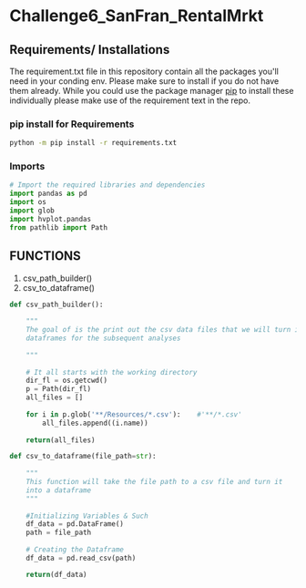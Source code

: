 # Challenge6_SanFran_RentalMrkt

## Requirements/ Installations
The requirement.txt file in this repository contain all the packages you'll need in your conding env. Please make sure to install if you do not have them already. While you could use the package manager [pip](https://pip.pypa.io/en/stable/) to install these individually please make use of the requirement text in the repo.

### pip install for Requirements
```bash
python -m pip install -r requirements.txt
```
### Imports
```python
# Import the required libraries and dependencies
import pandas as pd
import os 
import glob
import hvplot.pandas
from pathlib import Path
```
## FUNCTIONS
1. csv_path_builder()
2. csv_to_dataframe()


```python
def csv_path_builder():
    
    """
    The goal of is the print out the csv data files that we will turn into
    dataframes for the subsequent analyses
    
    """
    
    # It all starts with the working directory
    dir_fl = os.getcwd()
    p = Path(dir_fl)
    all_files = []
    
    for i in p.glob('**/Resources/*.csv'):    #'**/*.csv'
        all_files.append((i.name))
    
    return(all_files)

```
```python
def csv_to_dataframe(file_path=str):
    
    """
    This function will take the file path to a csv file and turn it
    into a dataframe
    """
    
    #Initializing Variables & Such
    df_data = pd.DataFrame()
    path = file_path
    
    # Creating the Dataframe
    df_data = pd.read_csv(path)

    return(df_data)
   ```
